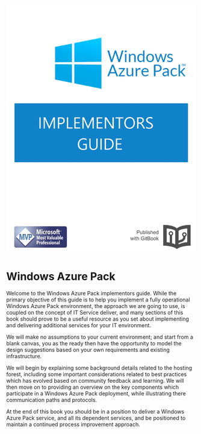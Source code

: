 ![](cover.jpg)
# Windows Azure Pack

Welcome to the Windows Azure Pack implementors guide. While the primary objective of this guide is to help you implement a fully operational Windows Azure Pack environment, the approach we are going to use, is coupled on the concept of IT Service deliver, and many sections of this book should prove to be a useful resource as you set about implementing and delivering additional services for your IT environment.

We will make no assumptions to your current environment; and start from a blank canvas, you as the ready then have the opportunity to model the design suggestions based on your own requirements and existing infrastructure.

We will begin by explaining some background details related to the hosting forest, including some important considerations related to best practices which has evolved based on community feedback and learning. We will then move on to providing an overview on the key components which participate in a Windows Azure Pack deployment, while illustrating there communication paths and protocols.

At the end of this book you should be in a position to deliver a Windows Azure Pack service, and all its dependent services, and be positioned to maintain a continued process improvement approach.


